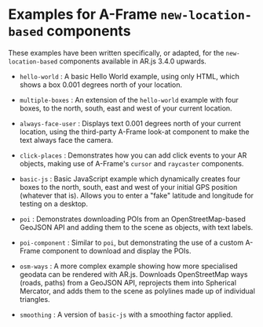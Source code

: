 # Examples for A-Frame `new-location-based` components

These examples have been written specifically, or adapted, for the `new-location-based` components available in AR.js 3.4.0 upwards.

- `hello-world` : A basic Hello World example, using only HTML, which shows a box 0.001 degrees north of your location.

- `multiple-boxes` : An extension of the `hello-world` example with four boxes, to the north, south, east and west of your current location.

- `always-face-user` : Displays text 0.001 degrees north of your current location, using the third-party A-Frame look-at component to make the text always face the camera.

- `click-places` : Demonstrates how you can add click events to your AR objects, making use of A-Frame's `cursor` and `raycaster` components.

- `basic-js` : Basic JavaScript example which dynamically creates four boxes to the north, south, east and west of your initial GPS position (whatever that is). Allows you to enter a "fake" latitude and longitude for testing on a desktop.

- `poi` : Demonstrates downloading POIs from an OpenStreetMap-based GeoJSON API and adding them to the scene as objects, with text labels.

- `poi-component` : Similar to `poi`, but demonstrating the use of a custom A-Frame component to download and display the POIs.

- `osm-ways` : A more complex example showing how more specialised geodata can be rendered with AR.js. Downloads OpenStreetMap ways (roads, paths) from a GeoJSON API, reprojects them into Spherical Mercator, and adds them to the scene as polylines made up of individual triangles.

- `smoothing` : A version of `basic-js` with a smoothing factor applied.
